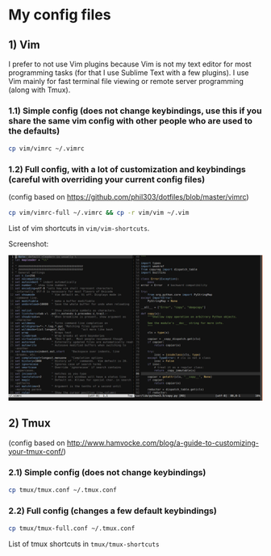 # My config files

## 1) Vim

I prefer to not use Vim plugins because Vim is not my text editor for most programming tasks (for that I use Sublime Text with a few plugins).
I use Vim mainly for fast terminal file viewing or remote server programming (along with Tmux).


### 1.1) Simple config (does not change keybindings, use this if you share the same vim config with other people who are used to the defaults)

```bash
cp vim/vimrc ~/.vimrc
```

### 1.2) Full config, with a lot of customization and keybindings (careful with overriding your current config files)
(config based on https://github.com/phil303/dotfiles/blob/master/vimrc)

```bash
cp vim/vimrc-full ~/.vimrc && cp -r vim/vim ~/.vim
```
List of vim shortcuts in `vim/vim-shortcuts`.

Screenshot:

![vim screenshot](https://raw.githubusercontent.com/yuriescl/config-files/master/images/vim.jpg)

## 2) Tmux

(config based on http://www.hamvocke.com/blog/a-guide-to-customizing-your-tmux-conf/)

### 2.1) Simple config (does not change keybindings)

```bash
cp tmux/tmux.conf ~/.tmux.conf
```

### 2.2) Full config (changes a few default keybindings)

```bash
cp tmux/tmux-full.conf ~/.tmux.conf
```

List of tmux shortcuts in `tmux/tmux-shortcuts`
